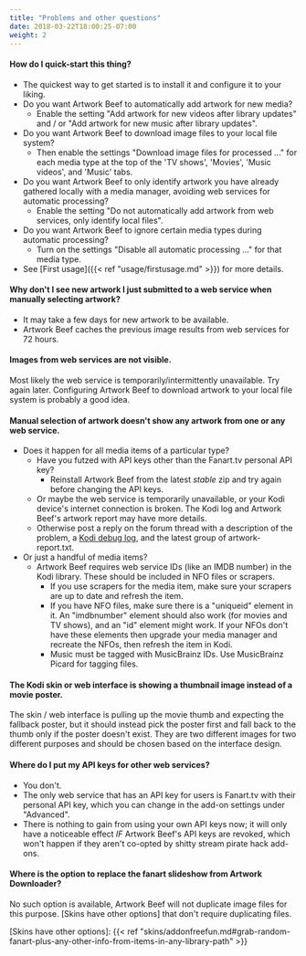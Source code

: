```yaml
---
title: "Problems and other questions"
date: 2018-03-22T18:00:25-07:00
weight: 2
---
```


#### How do I quick-start this thing?

- The quickest way to get started is to install it and configure it to your liking.
- Do you want Artwork Beef to automatically add artwork for new media?
    - Enable the setting "Add artwork for new videos after library updates" and / or
      "Add artwork for new music after library updates".
- Do you want Artwork Beef to download image files to your local file system?
    - Then enable the settings "Download image files for processed ..." for each media type
      at the top of the 'TV shows', 'Movies', 'Music videos', and 'Music' tabs.
- Do you want Artwork Beef to only identify artwork you have already gathered locally with
  a media manager, avoiding web services for automatic processing?
    - Enable the setting "Do not automatically add artwork from web services, only identify local files".
- Do you want Artwork Beef to ignore certain media types during automatic processing?
    - Turn on the settings "Disable all automatic processing ..." for that media type.
- See [First usage]({{< ref "usage/firstusage.md" >}}) for more details.

#### Why don't I see new artwork I just submitted to a web service when manually selecting artwork?

- It may take a few days for new artwork to be available.
- Artwork Beef caches the previous image results from web services for 72 hours.

#### Images from web services are not visible.

Most likely the web service is temporarily/intermittently unavailable. Try again later.
Configuring Artwork Beef to download artwork to your local file system is probably a good idea.

#### Manual selection of artwork doesn't show any artwork from one or any web service.

- Does it happen for all media items of a particular type?
    - Have you futzed with API keys other than the Fanart.tv personal API key?
        - Reinstall Artwork Beef from the latest _stable_ zip and try again before changing
          the API keys.
  - Or maybe the web service is temporarily unavailable, or your Kodi device's internet connection
    is broken. The Kodi log and Artwork Beef's artwork report may have more details.
  - Otherwise post a reply on the forum thread with a description of the problem, a
    [Kodi debug log], and the latest group of artwork-report.txt.
- Or just a handful of media items?
  - Artwork Beef requires web service IDs (like an IMDB number) in the Kodi library. These
    should be included in NFO files or scrapers.
      - If you use scrapers for the media item, make sure your scrapers are up to date and
        refresh the item.
      - If you have NFO files, make sure there is a "uniqueid" element in it.
        An "imdbnumber" element should also work (for movies and TV shows), and an "id" element might work.
        If your NFOs don't have these elements then upgrade your media manager and recreate the NFOs,
        then refresh the item in Kodi.
      - Music must be tagged with MusicBrainz IDs. Use MusicBrainz Picard for tagging files.

[Kodi debug log]: https://kodi.wiki/view/Debug-log

#### The Kodi skin or web interface is showing a thumbnail image instead of a movie poster.

The skin / web interface is pulling up the movie thumb and expecting the fallback poster,
but it should instead pick the poster first and fall back to the thumb only if the poster
doesn't exist. They are two different images for two different purposes and should be chosen
based on the interface design.

#### Where do I put my API keys for other web services?

- You don't.
- The only web service that has an API key for users is Fanart.tv with their
  personal API key, which you can change in the add-on settings under "Advanced".
- There is nothing to gain from using your own API keys now; it will only have a noticeable
  effect _IF_ Artwork Beef's API keys are revoked, which won't happen if they aren't co-opted
  by shitty stream pirate hack add-ons.

#### Where is the option to replace the fanart slideshow from Artwork Downloader?

No such option is available, Artwork Beef will not duplicate image files for this purpose.
[Skins have other options] that don't require duplicating files.

[Skins have other options]: {{< ref "skins/addonfreefun.md#grab-random-fanart-plus-any-other-info-from-items-in-any-library-path" >}}
